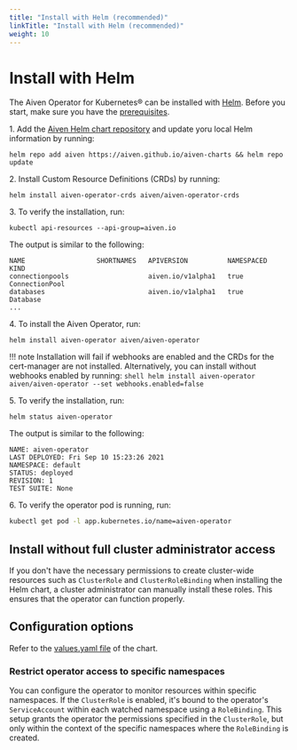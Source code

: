 ```yaml
---
title: "Install with Helm (recommended)"
linkTitle: "Install with Helm (recommended)"
weight: 10
---
```


# Install with Helm

The Aiven Operator for Kubernetes® can be installed with [Helm](https://helm.sh/). Before you start, make sure you have the [prerequisites](prerequisites.md).

1\. Add the [Aiven Helm chart repository](https://github.com/aiven/aiven-charts) and update yoru local Helm information by running:

   ```shell
   helm repo add aiven https://aiven.github.io/aiven-charts && helm repo update
   ```

2\. Install Custom Resource Definitions (CRDs) by running:

   ```shell
   helm install aiven-operator-crds aiven/aiven-operator-crds
   ```

3\. To verify the installation, run:

   ```shell
   kubectl api-resources --api-group=aiven.io
   ```

   The output is similar to the following:

   ```{ .shell .no-copy }
   NAME                  SHORTNAMES   APIVERSION          NAMESPACED   KIND
   connectionpools                    aiven.io/v1alpha1   true         ConnectionPool
   databases                          aiven.io/v1alpha1   true         Database
   ...
   ```

4\. To install the Aiven Operator, run:

   ```shell
   helm install aiven-operator aiven/aiven-operator
   ```

!!! note
    Installation will fail if webhooks are enabled and the CRDs for the cert-manager are not installed.
    Alternatively, you can install without webhooks enabled by running:
    ```shell
    helm install aiven-operator aiven/aiven-operator --set webhooks.enabled=false
    ```

5\. To verify the installation, run:

   ```shell
   helm status aiven-operator
   ```

   The output is similar to the following:

   ```{ .shell .no-copy }
   NAME: aiven-operator
   LAST DEPLOYED: Fri Sep 10 15:23:26 2021
   NAMESPACE: default
   STATUS: deployed
   REVISION: 1
   TEST SUITE: None
   ```

6\. To verify the operator pod is running, run:

   ```bash
   kubectl get pod -l app.kubernetes.io/name=aiven-operator
   ```

## Install without full cluster administrator access

If you don't have the necessary permissions to create cluster-wide resources such as `ClusterRole` and `ClusterRoleBinding` when installing the Helm chart,
a cluster administrator can manually install these roles.
This ensures that the operator can function properly.

## Configuration options

Refer to the [values.yaml file](https://github.com/aiven/aiven-charts/blob/main/charts/aiven-operator/values.yaml) of the chart.

### Restrict operator access to specific namespaces

You can configure the operator to monitor resources within specific namespaces.
If the `ClusterRole` is enabled, it's bound to the operator's `ServiceAccount` within each watched namespace using a `RoleBinding`.
This setup grants the operator the permissions specified in the `ClusterRole`, but only within the context of the specific namespaces where the `RoleBinding` is created.
